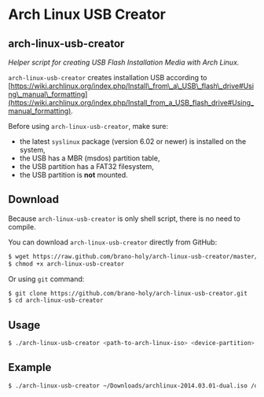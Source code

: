 Arch Linux USB Creator
======================

arch-linux-usb-creator
----------------------
*Helper script for creating USB Flash Installation Media with Arch Linux.*

`arch-linux-usb-creator` creates installation USB according to [https://wiki.archlinux.org/index.php/Install\_from\_a\_USB\_flash\_drive#Using\_manual\_formatting](https://wiki.archlinux.org/index.php/Install_from_a_USB_flash_drive#Using_manual_formatting).

Before using `arch-linux-usb-creator`, make sure:

* the latest `syslinux` package (version 6.02 or newer) is installed 
  on the system,
* the USB has a MBR (msdos) partition table,
* the USB partition has a FAT32 filesystem,
* the USB partition is **not** mounted.

Download
--------
Because `arch-linux-usb-creator` is only shell script, there is no need to 
compile.

You can download `arch-linux-usb-creator` directly from GitHub:
```bash
$ wget https://raw.github.com/brano-holy/arch-linux-usb-creator/master/arch-linux-usb-creator
$ chmod +x arch-linux-usb-creator
```

Or using `git` command:
```bash
$ git clone https://github.com/brano-holy/arch-linux-usb-creator.git
$ cd arch-linux-usb-creator
```

Usage
-----
```bash
$ ./arch-linux-usb-creator <path-to-arch-linux-iso> <device-partition>
```

Example
-------
```bash
$ ./arch-linux-usb-creator ~/Downloads/archlinux-2014.03.01-dual.iso /dev/sdb1
```
